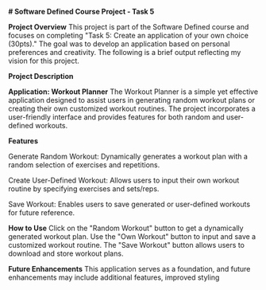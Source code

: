 **# Software Defined Course Project - Task 5**

**Project Overview**
This project is part of the Software Defined course and focuses on completing "Task 5: Create an application of your own choice (30pts)." The goal was to develop an application based on personal preferences and creativity. The following is a brief output reflecting my vision for this project.

**Project Description**

**Application: Workout Planner**
The Workout Planner is a simple yet effective application designed to assist users in generating random workout plans or creating their own customized workout routines. The project incorporates a user-friendly interface and provides features for both random and user-defined workouts.

**Features**

Generate Random Workout:
Dynamically generates a workout plan with a random selection of exercises and repetitions.

Create User-Defined Workout:
Allows users to input their own workout routine by specifying exercises and sets/reps.

Save Workout:
Enables users to save generated or user-defined workouts for future reference.

**How to Use**
Click on the "Random Workout" button to get a dynamically generated workout plan.
Use the "Own Workout" button to input and save a customized workout routine.
The "Save Workout" button allows users to download and store workout plans.

**Future Enhancements**
This application serves as a foundation, and future enhancements may include additional features, improved styling
